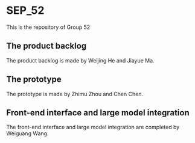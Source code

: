 # SEP_52
This is the repository of Group 52
## The product backlog
The product backlog is made by Weijing He and Jiayue Ma.
## The prototype
The prototype is made by Zhimu Zhou and Chen Chen.
## Front-end interface and large model integration
The front-end interface and large model integration are completed by Weiguang Wang.